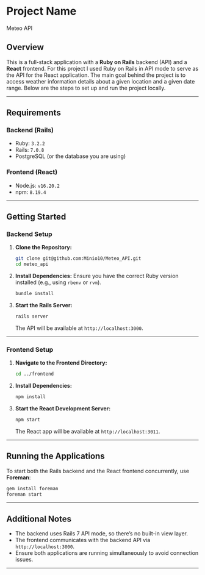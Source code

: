 
# Project Name
Meteo API

## Overview
This is a full-stack application with a **Ruby on Rails** backend (API) and a **React** frontend.
For this project I used Ruby on Rails in API mode to serve as the API for the React application.
The main goal behind the project is to access weather information details
about a given location and a given date range.
Below are the steps to set up and run the project locally.

---

## Requirements

### Backend (Rails)
- Ruby: `3.2.2`
- Rails: `7.0.8`
- PostgreSQL (or the database you are using)

### Frontend (React)
- Node.js: `v16.20.2`
- npm: `8.19.4`

---

## Getting Started

### Backend Setup

1. **Clone the Repository:**
   ```bash
   git clone git@github.com:Minio10/Meteo_API.git
   cd meteo_api
   ```

2. **Install Dependencies:**
   Ensure you have the correct Ruby version installed (e.g., using `rbenv` or `rvm`).
   ```bash
   bundle install
   ```

3. **Start the Rails Server:**
   ```bash
   rails server
   ```
   The API will be available at `http://localhost:3000`.

---

### Frontend Setup

1. **Navigate to the Frontend Directory:**
   ```bash
   cd ../frontend
   ```

2. **Install Dependencies:**
   ```bash
   npm install
   ```

3. **Start the React Development Server:**
   ```bash
   npm start
   ```
   The React app will be available at `http://localhost:3011`.

---

## Running the Applications

To start both the Rails backend and the React frontend concurrently, use **Foreman**:

```bash
gem install foreman
foreman start
```
---
## Additional Notes

- The backend uses Rails 7 API mode, so there’s no built-in view layer.
- The frontend communicates with the backend API via `http://localhost:3000`.
- Ensure both applications are running simultaneously to avoid connection issues.

---
